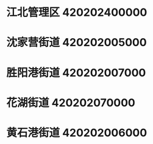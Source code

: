 # 江北管理区 420202400000
# 沈家营街道 420202005000
# 胜阳港街道 420202007000
# 花湖街道 420202070000
# 黄石港街道 420202006000
